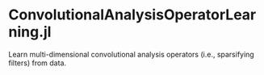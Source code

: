 # ConvolutionalAnalysisOperatorLearning.jl
Learn multi-dimensional convolutional analysis operators (i.e., sparsifying filters) from data.
